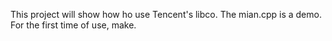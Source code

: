 This project will show how ho use Tencent's libco.
The mian.cpp is a demo. For the first time of use, make.
